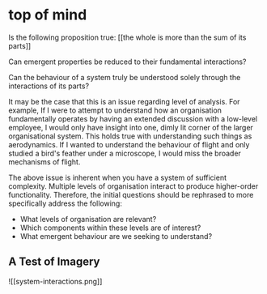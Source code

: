 
# top of mind 

Is the following proposition true:  [[the whole is more than the sum of its parts]]

Can emergent properties be reduced to their fundamental interactions? 

Can the behaviour of a system truly be understood solely through the interactions of its parts?

It may be the case that this is an issue regarding level of analysis. For example, If I were to attempt to understand how an organisation fundamentally operates by having an extended discussion with a low-level employee, I would only have insight into one, dimly lit corner of the larger organisational system. This holds true with understanding such things as aerodynamics. If I wanted to understand the behaviour of flight and only studied a bird's feather under a microscope, I would miss the broader mechanisms of flight.

The above issue is inherent when you have a system of sufficient complexity. Multiple levels of organisation interact to produce higher-order functionality. Therefore, the initial questions should be rephrased to more specifically address the following:

- What levels of organisation are relevant?
- Which components within these levels are of interest?
- What emergent behaviour are we seeking to understand?


## A Test of Imagery  

![[system-interactions.png]]






